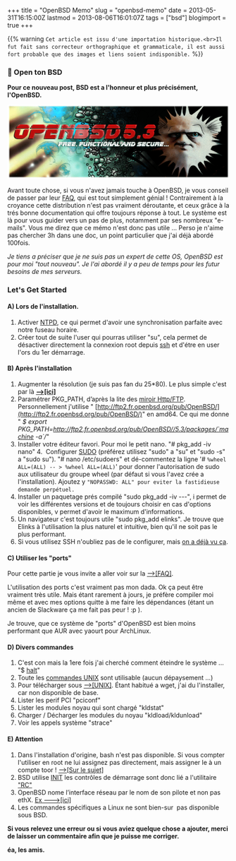 +++
title = "OpenBSD Memo"
slug = "openbsd-memo"
date = 2013-05-31T16:15:00Z
lastmod = 2013-08-06T16:01:07Z
tags = ["bsd"]
blogimport = true
+++

{{% warning `Cet article est issu d'une importation historique.<br>Il fut fait sans correcteur orthographique et grammaticale, il est aussi fort probable que des images et liens soient indisponible.` %}}

### 🐡 Open ton BSD

**Pour ce nouveau post, BSD est a l'honneur et plus précisément, l'OpenBSD.**

![Image de presentation](/images/puffy53.gif "Inspiration du film blade runner pour cette V5.3")

Avant toute chose, si vous n'avez jamais touche à OpenBSD, je vous conseil de passer par leur [FAQ](http://www.openbsd.org/faq/fr/index.html), qui est tout simplement génial ! Contrairement à la croyance cette distribution n'est pas vraiment déroutante, et ceux grâce à la trés bonne documentation qui offre toujours réponse à tout. Le système est là pour vous guider vers un pas de plus, notamment par ses nombreux "e-mails". Vous me direz que ce mémo n'est donc pas utile ... Perso je n'aime pas chercher 3h dans une doc, un point particulier que j'ai déjà abordé 100fois.

_Je tiens a préciser que je ne suis pas un expert de cette OS, OpenBSD est pour moi "tout nouveau". Je l'ai abordé il y a peu de temps pour les futur besoins de mes serveurs._

### Let's Get Started

#### A) Lors de l'installation.
1. Activer [NTPD](http://www.openbsdsupport.org/openNTPD.html), ce qui permet d'avoir une synchronisation parfaite avec notre fuseau horaire.
2. Créer tout de suite l'user qui pourras utiliser "su", cela permet de désactiver directement la connexion root depuis [ssh](http://www.openbsd.org/cgi-bin/man.cgi?query=ssh) et d'étre en user l'ors du 1er démarrage.

#### B) Après l'installation
1. Augmenter la résolution (je suis pas fan du 25*80). Le plus simple c'est par là **[-->[ici]](http://www.openbsd.org/faq/fr/faq7.html#80x50)**
2. Paramétrer PKG_PATH, d’après la lite des [miroir Http/FTP](http://www.openbsd.org/fr/ftp.html). Personnellement j'utilise " [http://ftp2.fr.openbsd.org/pub/OpenBSD/](http://ftp2.fr.openbsd.org/pub/OpenBSD/)" en amd64. Ce qui me donne " _$ export PKG_PATH=http://ftp2.fr.openbsd.org/pub/OpenBSD//5.3/packages/`machine -a`/_"
3. Installer votre éditeur favori. Pour moi le petit nano. "# pkg_add -iv nano"
4.  Configurer [SUDO](http://www.openbsd.org/cgi-bin/man.cgi?query=sudo&apropos=0&sektion=0&manpath=OpenBSD+Current&arch=i386&format=html) (préférez utilisez "sudo" a "su" et "sudo -s" a "sudo su"). "# nano /etc/sudoers" et dé-commentez la ligne '# `%wheel ALL=(ALL) -- > %wheel ALL=(ALL)`' pour donner l'autorisation de sudo aux utilisateur du groupe wheel (par défaut si vous l'avez crée a l'installation). Ajoutez y `"NOPASSWD: ALL" pour eviter la fastidieuse demande perpétuel.`
5. Installer un paquetage prés compilé "sudo pkg_add -iv ---", i permet de voir les différentes versions et de toujours choisir en cas d'options disponibles, v permet d'avoir le maximum d'informations.
6. Un navigateur c'est toujours utile "sudo pkg_add elinks". Je trouve que Elinks à l'utilisation la plus naturel et intuitive, bien qu'il ne soit pas le plus performant.
7. Si vous utilisez SSH n'oubliez pas de le configurer, mais [on a déjà vu ça](http://blog.the-red-wolf.com/2012/11/apache2-et-ssh-mini-memo.html).

#### C) Utiliser les "ports"
Pour cette partie je vous invite a aller voir sur la [-->[FAQ]](http://www.openbsd.org/faq/fr/faq15.html#Ports).

L'utilisation des ports c'est vraiment pas mon dada. Ok ça peut être vraiment très utile. Mais étant rarement à jours, je préfère compiler moi même et avec mes options quitte à me faire les dépendances (étant un ancien de Slackware ça me fait pas peur ! :p ).

Je trouve, que ce système de "ports" d'OpenBSD est bien moins performant que AUR avec yaourt pour ArchLinux.

#### D) Divers commandes
1. C'est con mais la 1ere fois j'ai cherché comment éteindre le système ... "$ [halt](http://www.openbsd.org/cgi-bin/man.cgi?query=halt&apropos=0&sektion=0&manpath=OpenBSD+Current&arch=i386&format=html)"
2. Toute les [commandes UNIX](http://fr.wikipedia.org/wiki/Commandes_Unix) sont utilisable (aucun dépaysement ...)
3. Pour télécharger sous [-->[UNIX]](http://www.spam-cheetah.com/articles/cmdlinedownload.html). Étant habitué a wget, j'ai du l'installer, car non disponible de base.
4. Lister les perif PCI "pciconf"
5. Lister les modules noyau qui sont chargé "kldstat"
6. Charger / Décharger les modules du noyau "kldload/kldunload"
7. Voir les appels système "strace"

#### E) Attention
1. Dans l'installation d'origine, bash n'est pas disponible. Si vous compter l'utiliser en root ne lui assignez pas directement, mais assigner le à un compte toor ! [-->[Sur le sujet]](http://books.google.fr/books?id=-SZ4LyJcUFAC&pg=PA111&lpg=PA111&dq=%22root%22+%22toor%22+openbsd&source=bl&ots=9O5PDeUp8m&sig=b7vezAq3ED56ig5RgOAdekQ4x1w&hl=fr&sa=X&ei=xIqoUdq4H6LC7AaD7YHwBQ&ved=0CFYQ6AEwAw#v=onepage&q=%22root%22%20%22toor%22%20openbsd&f=false)
2. BSD utilise [INIT](http://www.openbsd.org/cgi-bin/man.cgi?query=init&apropos=0&sektion=0&manpath=OpenBSD+Current&arch=amd64&format=html) les contrôles de démarrage sont donc lié a l'utilitaire ["RC"](http://www.openbsd.org/cgi-bin/man.cgi?query=rc&apropos=0&sektion=0&manpath=OpenBSD+Current&arch=amd64&format=html)
3. OpenBSD nome l’interface réseau par le nom de son pilote et non pas ethX. [Ex --->[ici]](http://www.openbsd.org/cgi-bin/man.cgi?query=em&apropos=0&sektion=0&manpath=OpenBSD+Current&arch=amd64&format=html)
4. Les commandes spécifiques a Linux ne sont bien-sur  pas disponible sous BSD.

**Si vous relevez une erreur ou si vous aviez quelque chose a ajouter, merci de laisser un commentaire afin que je puisse me corriger.**

**éa, les amis.**
